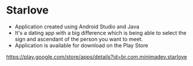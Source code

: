 # Starlove

* Application created using Android Studio and Java
* It's a dating app with a big difference which is being able to select the sign and ascendant of the person you want to meet.
* Application is available for download on the Play Store

https://play.google.com/store/apps/details?id=br.com.minimadev.starlove
